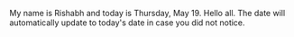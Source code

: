 My name is Rishabh and today is Thursday, May 19. Hello all. The date will automatically update to today's date in case you did not notice.
